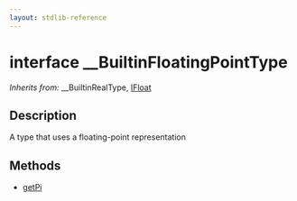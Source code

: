 ```yaml
---
layout: stdlib-reference
---
```


# interface \_\_BuiltinFloatingPointType

*Inherits from:* \_\_BuiltinRealType, [IFloat](/stdlib-reference/interfaces/ifloat-01/index)

## Description

A type that uses a floating-point representation


## Methods

* [getPi](/stdlib-reference/interfaces/0_builtinfloatingpointtype-029hm/getpi-3)

